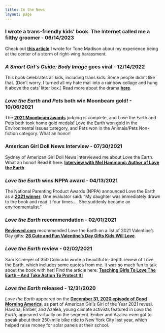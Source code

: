 ```yaml
---
title: In the News
layout: page
---
```


### I wrote a trans-friendly kids' book. The Internet called me a filthy groomer - 06/14/2023

Check out **[this article](https://tonemadison.com/articles/i-wrote-a-trans-friendly-kids-book-the-internet-called-me-a-filthy-groomer/)** I wrote for Tone Madison about my experience being at the center of a storm of right-wing harassment.

### _A Smart Girl's Guide: Body Image_ goes viral - 12/14/2022

This book celebrates all kids, including trans kids. Some people didn’t like that. (Don’t worry, I turned all my hate mail into a rainbow collage and hung it above the cats’ litter box.) Read more about the drama **[here](https://19thnews.org/2022/12/american-girl-book-inclusivity-right-wing-backlash/)**.

### _Love the Earth_ and _Pets_ both win Moonbeam gold! - 10/06/2021

The **[2021 Moonbeam awards](https://moonbeamawards.com/98/2021-winners-temp-5)** judging is complete, and Love the Earth and Pets both took home gold medals! Love the Earth won gold in the Environmental Issues category, and Pets won in the Animals/Pets Non-fiction category. What an honor! 

### American Girl Doll News Interview - 07/30/2021

Sydney of American Girl Doll News interviewed me about Love the Earth. What an honor! Read it here: **[Interview with Mel Hammond: Author of Love the Earth](https://www.americangirldollnews.com/post/interview-with-mel-hammond-author-of-love-the-earth-collaboration-with-american-girl)**.

### _Love the Earth_ wins NPPA award - 04/13/2021

The National Parenting Product Awards (NPPA) announced Love the Earth as a **[2021 winner](https://www.nappaawards.com/product/love-the-earth-understanding-climate-change-speaking-up-for-solutions-and-living-an-earth-friendly-life/)**. One evaluator said: “My daughter was immediately drawn to the book and read it four times…. She suddenly became an environmentalist.” 

### _Love the Earth_ recommendation - 02/01/2021

**[Reviewed.com](http://reviewed.com/)** recommended Love the Earth on a list of 2021 Valentine’s Day gifts: **[26 Cute and Fun Valentine’s Day Gifts Kids Will Love](https://www.reviewed.com/parenting/features/26-best-valentines-day-gifts-kids-cute-gift-ideas-theyll-love)**. 

### _Love the Earth_ review - 02/02/2021
Sam Killmeyer of 350 Colorado wrote a beautiful in-depth review of Love the Earth, which includes some quotes from me. It was so much fun to talk about the book with her! Find the article here: **[Teaching Girls To Love The Earth – And Take Action To Protect It!](https://350colorado.org/teaching-girls-to-love-the-earth-and-take-action-to-protect-it/)**


### _Love the Earth_ released - 12/31/2020
_Love the Earth_ appeared on the **[December 31, 2020 episode of Good Morning America](https://www.goodmorningamerica.com/living/video/gma-reveals-american-girls-2021-girl-year-74985384?fbclid=IwAR3B1Q4MHCyM7FJtvFQkO5I4MTWwpj0l7A5sWH1X8DhRF0E7nREnY9I7Hyo)**, as part of American Girl’s Girl of the Year 2021 reveal. Havana, Ember, and Azalea, young climate activists featured in _Love the Earth_, appeared virtually on the segment. Ember and Azalea even got to speak about their 250-mile bike ride to New York City last year, which helped raise money for solar panels at their school. 
